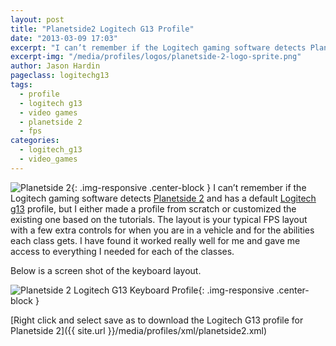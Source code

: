 ```yaml
---
layout: post
title: "Planetside2 Logitech G13 Profile"
date: "2013-03-09 17:03"
excerpt: "I can’t remember if the Logitech gaming software detects Planetside 2 and has a default Logitech g13 profile, but I either made a profile from scratch or customized the existing one based on the tutorials."
excerpt-img: "/media/profiles/logos/planetside-2-logo-sprite.png"
author: Jason Hardin
pageclass: logitechg13
tags:
  - profile
  - logitech g13
  - video games
  - planetside 2
  - fps
categories:
  - logitech_g13
  - video_games
---
```

![Planetside 2]({{site.url}}/media/profiles/logos/planetside-2-logo-sprite.png){: .img-responsive  .center-block }
I can’t remember if the Logitech gaming software detects [Planetside 2](https://www.planetside2.com/) and has a default [Logitech g13](http://www.logitech.com/en-us/product/g13-advanced-gameboard) profile, but I either made a profile from scratch or customized the existing one based on the tutorials. The layout is your typical FPS layout with a few extra controls for when you are in a vehicle and for the abilities each class gets. I have found it worked really well for me and gave me access to everything I needed for each of the classes.

Below is a screen shot of the keyboard layout.

![Planetside 2 Logitech G13 Keyboard Profile]({{site.url}}/media/profiles/layouts/planetside2_keyboard_layout.png){: .img-responsive  .center-block }

[Right click and select save as to download the Logitech G13 profile for Planetside 2]({{ site.url }}/media/profiles/xml/planetside2.xml)
